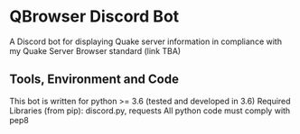 # QBrowser Discord Bot #
A Discord bot for displaying Quake server information in compliance with my Quake Server Browser standard (link TBA)

## Tools, Environment and Code ##
This bot is written for python >= 3.6 (tested and developed in 3.6) 
Required Libraries (from pip): discord.py, requests 
All python code must comply with pep8 

